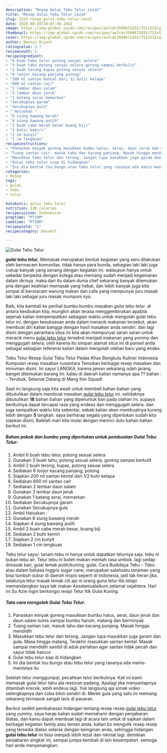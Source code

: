 ```yaml
---
description: "Resep Gulai Tebu Telur Lezat"
title: "Resep Gulai Tebu Telur Lezat"
slug: 3225-resep-gulai-tebu-telur-lezat
date: 2020-08-20T10:07:40.248Z
image: https://img-global.cpcdn.com/recipes/aa7cdc3509672d31/751x532cq70/gulai-tebu-telur-foto-resep-utama.jpg
thumbnail: https://img-global.cpcdn.com/recipes/aa7cdc3509672d31/751x532cq70/gulai-tebu-telur-foto-resep-utama.jpg
cover: https://img-global.cpcdn.com/recipes/aa7cdc3509672d31/751x532cq70/gulai-tebu-telur-foto-resep-utama.jpg
author: Nannie Bryant
ratingvalue: 3.7
reviewcount: 5
recipeingredient:
- "6 buah tebu telur potong sesuai selera"
- "3 buah tahu potong sesuai selera goreng sampai berkulit"
- "2 buah terong kupas potong sesuai selera"
- "6 lonjor kacang panjang potong"
- "200 ml santan kental dari 12 butir kelapa"
- "600 ml santan cair"
- "2 lembar daun salam"
- "3 lembar daun jeruk"
- "1 batang serai memarkan"
- "Secukupnya garam"
- "Secukupnya gula"
- " Haluskan "
- "8 siung bawang merah"
- "4 siung bawang putih"
- "2 buah cabe merah besar buang biji"
- "2 butir kemiri"
- "2 cm kunyit"
- "1 cm lengkuas"
recipeinstructions:
- "Panaskan minyak goreng masukkan bumbu halus, serai, daun jeruk dan daun salam tumis sampai bumbu harum, matang dan berminyak"
- "Tuang santan cair, masuk tahu dan kacang panjang. Masak hingga mendidih"
- "Masukkan tebu telur dan terong. Jangan lupa masukkan juga garam dan gula. Masa.hingga matang. Terakhir masukkan santan kental. Masak sampai mendidih sambil di aduk perlahan agar santan tidak pecah dan sayur tidak hancur"
- "Gulai tebu telur siap di hidangkan"
- "Ini dia bentuk tou bungo atau tebu telur yang rasanya ada manis-manisnya itu"
categories:
- Resep
tags:
- gulai
- tebu
- telur

katakunci: gulai tebu telur 
nutrition: 138 calories
recipecuisine: Indonesian
preptime: "PT39M"
cooktime: "PT38M"
recipeyield: "1"
recipecategory: Dessert

---
```



![Gulai Tebu Telur](https://img-global.cpcdn.com/recipes/aa7cdc3509672d31/751x532cq70/gulai-tebu-telur-foto-resep-utama.jpg)

<b><i>gulai tebu telur</i></b>, Memasak merupakan bentuk kegiatan yang seru dilakukan oleh bermacam komunitas. tidak hanya para bunda, sebagian laki laki juga cukup banyak yang senang dengan kegiatan ini. walaupun hanya untuk sekedar berpesta dengan kolega atau memang sudah menjadi kegemaran dalam dirinya. maka dari itu dalam dunia chef sekarang banyak ditemukan pria dengan keahlian memasak yang hebat, dan lebih banyak juga kita jumpai di bermacam warung makan dan cafe yang mempunyai juru masak laki laki sebagai juru masak mumpuni nya.

Baik, kita kembali ke perihal bumbu bumbu masakan <i>gulai tebu telur</i>. di antara kesibukan kita, mungkin akan terasa menggembirakan apabila sejenak kalian menyempatkan sebagian waktu untuk mengolah gulai tebu telur ini. dengan kesuksesan anda dalam meracik makanan tersebut, akan membuat diri kalian bangga dengan hasil masakan anda sendiri. dan lagi disini dengan perantara situs ini kita akan mempunyai saran saran untuk meracik menu <u>gulai tebu telur</u> tersebut menjadi makanan yang yummy dan menggugah selera, oleh karena itu simpan alamat situs ini di ponsel anda sebagai sebagian referensi kalian dalam mengolah olahan baru yang endes.

Tebu Telur Resep Gulai Tebu Telur Pedas Khas Bengkulu Kuliner Indonesia Kumpulan resep masakan nusantara Temukan berbagai resep masakan dan minuman disini. Ini sayur LANGKA, karena jaman sekarang udah jarang banget ditemukan barang ini. kalau di daerah kalian namanya apa ?? bahan : - Terubuk. Selamat Datang di Mang Ihin Squad!


Saat ini langsung saja kita awali untuk membeli bahan bahan yang dibutuhkan dalam membuat masakan <u><i>gulai tebu telur</i></u> ini. setidaknya dibutuhkan <b>18</b> bahan bahan yang diperuntuk kan pada olahan ini. supaya berikutnya dapat tercapai rasa yang endess dan menggugah selera. dan juga sempatkan waktu kita sebentar, sebab kalian akan membuatnya kurang lebih dengan <b>5</b> langkah. saya berharap segala yang diperlukan sudah kita siapkan disini, Baiklah mari kita mulai dengan merinci dulu bahan bahan berikut ini.

<!--inarticleads1-->

##### Bahan pokok dan bumbu yang diperlukan untuk pembuatan Gulai Tebu Telur:

1. Ambil 6 buah tebu telur, potong sesuai selera
1. Gunakan 3 buah tahu, potong sesuai selera, goreng sampai berkulit
1. Ambil 2 buah terong, kupas, potong sesuai selera
1. Sediakan 6 lonjor kacang panjang, potong
1. Siapkan 200 ml santan kental dari 1/2 butir kelapa
1. Sediakan 600 ml santan cair
1. Sediakan 2 lembar daun salam
1. Gunakan 3 lembar daun jeruk
1. Gunakan 1 batang serai, memarkan
1. Sediakan Secukupnya garam
1. Gunakan Secukupnya gula
1. Ambil  Haluskan :
1. Gunakan 8 siung bawang merah
1. Siapkan 4 siung bawang putih
1. Ambil 2 buah cabe merah besar, buang biji
1. Sediakan 2 butir kemiri
1. Siapkan 2 cm kunyit
1. Sediakan 1 cm lengkuas


Tebu telur sayur. tanam tebu ni hanya untuk dapatkan telurnya saja. tebu ni bukan tebu air. Telur tebu ni boleh makan mentah rasa umbok. lagi sedap dimasak kari, gulai lemak putih/kuning, gulai. Cara Budidaya Tebu - Tebu atau dalam bahasa Inggris sugar cane, merupakan salahsatu tanaman yang bisa tumbuh subur di daerah tropis seperti di Indonesia, jadi tak heran jika. selalunya telur masak lemak cili api ni orang guna telur itik.tetapi memandangkan saya tak makan Assalamualaikum,selamat sejahtera. Hari ini Su Azie ingin berkongsi resipi Telur Itik Gulai Kuning. 

<!--inarticleads2-->

##### Tata cara mengolah Gulai Tebu Telur:

1. Panaskan minyak goreng masukkan bumbu halus, serai, daun jeruk dan daun salam tumis sampai bumbu harum, matang dan berminyak
1. Tuang santan cair, masuk tahu dan kacang panjang. Masak hingga mendidih
1. Masukkan tebu telur dan terong. Jangan lupa masukkan juga garam dan gula. Masa.hingga matang. Terakhir masukkan santan kental. Masak sampai mendidih sambil di aduk perlahan agar santan tidak pecah dan sayur tidak hancur
1. Gulai tebu telur siap di hidangkan
1. Ini dia bentuk tou bungo atau tebu telur yang rasanya ada manis-manisnya itu


Setelah telur menggumpal, pecahkan telur berikutnya. Kali ini kami memasak gulai telur tahu ala restoran padang. Apalagi jika menyantapnya ditambah krecek, lebih endeus lagi. Yuk langsung aja simak video selengkapnya dan coba bikin sendiri di. Merek gula yang satu ini memang sekarang termasuk sangat laris di pasaran. 

Berikut sedikit pembahasan hidangan tentang resep resep <u>gulai tebu telur</u> yang yummy. saya harap kalian sudah memahami dengan penjabaran diatas, dan kamu dapat membuat lagi di acara lain untuk di sajikan dalam berbagai kegiatan family atau teman anda. kalian bs mengulik resep resep yang tersedia diatas selaras dengan keinginan anda, sehingga hidangan <b>gulai tebu telur</b> ini bisa menjadi lebih lezat dan nikmat lagi. demikian penjabaran singkat ini, sampai jumpa kembali di lain kesempatan. semoga hari anda menyenangkan.
